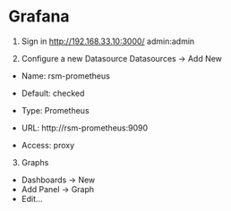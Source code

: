 # Grafana

1) Sign in
http://192.168.33.10:3000/
admin:admin

3) Configure a new Datasource
Datasources -> Add New

- Name: rsm-prometheus
- Default: checked
- Type: Prometheus

- URL: http://rsm-prometheus:9090
- Access: proxy


3) Graphs

- Dashboards -> New
- Add Panel -> Graph
- Edit...
